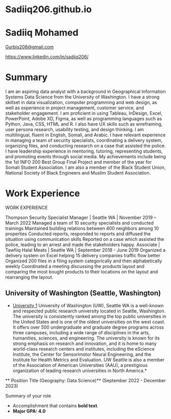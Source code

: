 # Sadiiq206.github.io

# Sadiiq Mohamed

Gurbis206@gmail.com

https://www.linkedin.com/in/sadiiq206/

# Summary

I am an aspiring data analyst with a background in Geographical Information Systems Data Science from the University of Washington. I have a strong skillset in data visualization, computer programming and web design, as well as experience in project management, customer service, and stakeholder engagement. I am proficient in using Tableau, InDesign, Excel, PowerPoint, Adobe XD, Figma, as well as programming languages such as Python, Java, CSS, HTML and R. I also have UX skills such as wireframing, user persona research, usability testing, and design thinking. I am multilingual, fluent in English, Somali, and Arabic. I have relevant experience in managing a team of security specialists, coordinating a delivery system, organizing files, and conducting research on a case that assisted the police. I have leadership experience in mentoring, tutoring, representing students, and promoting events through social media. My achievements include being the 1st INFO 200 Best Group Final Project and member of the year for Somali Student Association. I am also a member of the Black Student Union, National Society of Black Engineers and Muslim Student Association.

# Work Experience
WORK EXPERIENCE

Thompson Security Specialist Manager | Seattle WA | November 2019 – March 2022
Managed a team of 10 security specialists and conducted trainings
Maintained building relations between 400 neighbors among 10 properties
Conducted reports, responded to reports and diffused the situation using communication skills
Reported on a case which assisted the police, leading to an arrest and made the stakeholders happy.
Associate | Tawfiiq Halal Meats | Seattle WA | September 2018 - June 2019
Organized a delivery system on Excel helping 15 delivery companies traffic flow better
Organized 200 files in a filing system categorically and then alphabetically weekly
Coordinated a meeting discussing the products layout and comparing the most bought products to their locations on the layout and rearranging the layout.
## University of Washington (Seattle, Washington)

* [University 1][] University of Washington (UW), Seattle WA is a well-known and respected public research university located in Seattle, Washington. The university is consistently ranked among the top public universities in the United States and is one of the oldest universities on the west coast. It offers over 500 undergraduate and graduate degree programs across three campuses, including a wide range of disciplines in the arts, humanities, sciences, and engineering. The university is known for its strong emphasis on research and innovation, and it is home to many world-class research centers and institutes, including the eScience Institute, the Center for Sensorimotor Neural Engineering, and the Institute for Health Metrics and Evaluation. UW Seattle is also a member of the Association of American Universities (AAU), a prestigious organization of leading research universities in North America.*

** Position Title (Geography: Data Science)** (September 2022 - December 2023)

Summary of your role

- Accomplishment that contains **bold text**.
- **Major GPA: 4.0**


[University 1]: https://www.washington.edu
